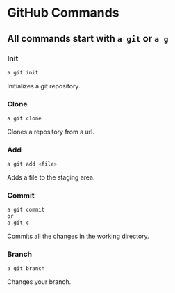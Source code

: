# GitHub Commands

## All commands start with `a git` or `a g`

### Init

```bash
a git init
```

Initializes a git repository.

### Clone

```bash
a git clone
```

Clones a repository from a url.

### Add

```bash
a git add <file>
```

Adds a file to the staging area.

### Commit

```bash
a git commit
or
a git c
```

Commits all the changes in the working directory.

### Branch

```bash
a git branch
```

Changes your branch.
